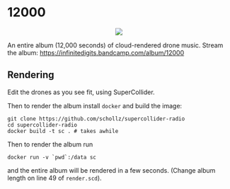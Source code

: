# 12000


<center>
	<img src="https://user-images.githubusercontent.com/6550035/132101212-a812f1fc-7a59-4184-9667-d4ff6595fef7.jpg">
</center>


An entire album (12,000 seconds) of cloud-rendered drone music. Stream the album: https://infinitedigits.bandcamp.com/album/12000

## Rendering

Edit the drones as you see fit, using SuperCollider.

Then to render the album install `docker` and build the image:

```
git clone https://github.com/schollz/supercollider-radio
cd supercollider-radio
docker build -t sc . # takes awhile
```

Then to render the album run

```
docker run -v `pwd`:/data sc
```

and the entire album will be rendered in a few seconds. (Change album length on line 49 of `render.scd`).
